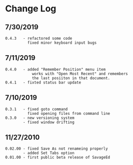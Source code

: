# Change Log

## 7/30/2019
	0.4.3	- refactored some code
			  fixed minor keyboard input bugs

## 7/11/2019
	0.4.0	- added "Remember Position" menu item
				works with "Open Most Recent" and remembers
				the last posiiton in that document.
	0.4.1	- fixted status bar update

## 7/10/2019
	0.3.1	- fixed goto command
			  fixed opening files from command line
	0.3.0	- new versioning system
			- fixed window drifting
## 11/27/2010
	0.02.00 - fixed Save As not renameing properly
	        - added Set Tabs option
	0.01.00 - first public beta release of SavageEd

